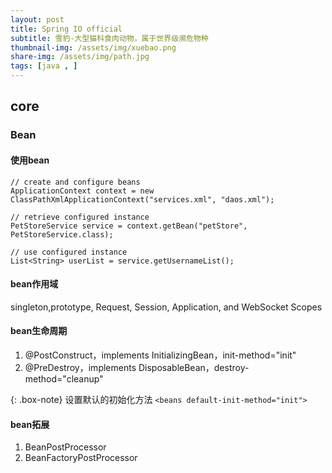 ```yaml
---
layout: post
title: Spring IO official 
subtitle: 雪豹-大型猫科食肉动物，属于世界级濒危物种
thumbnail-img: /assets/img/xuebao.png
share-img: /assets/img/path.jpg
tags: [java , ]
---
```


## core
### Bean
#### 使用bean
```
// create and configure beans
ApplicationContext context = new ClassPathXmlApplicationContext("services.xml", "daos.xml");

// retrieve configured instance
PetStoreService service = context.getBean("petStore", PetStoreService.class);

// use configured instance
List<String> userList = service.getUsernameList();
```
#### bean作用域
singleton,prototype, Request, Session, Application, and WebSocket Scopes

#### bean生命周期
1. @PostConstruct，implements InitializingBean，init-method="init" 
2. @PreDestroy，implements DisposableBean，destroy-method="cleanup"

{: .box-note} 设置默认的初始化方法 ```<beans default-init-method="init">```
#### bean拓展
1. BeanPostProcessor
2. BeanFactoryPostProcessor 
